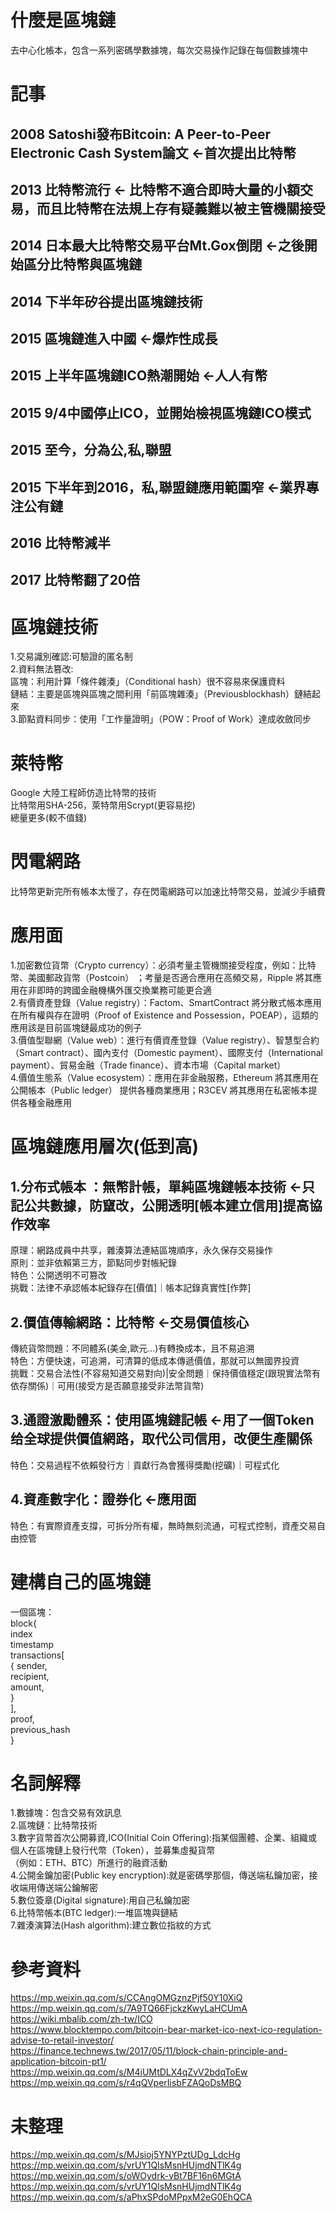 # 什麼是區塊鏈  
去中心化帳本，包含一系列密碼學數據塊，每次交易操作記錄在每個數據塊中  

# 記事  
## 2008 Satoshi發布Bitcoin: A Peer-to-Peer Electronic Cash System論文 <-首次提出比特幣    
## 2013 比特幣流行                           <- 比特幣不適合即時大量的小額交易，而且比特幣在法規上存有疑義難以被主管機關接受
## 2014 日本最大比特幣交易平台Mt.Gox倒閉       <-之後開始區分比特幣與區塊鏈  
## 2014 下半年矽谷提出區塊鏈技術               
## 2015 區塊鏈進入中國                        <-爆炸性成長  
## 2015 上半年區塊鏈ICO熱潮開始                <-人人有幣  
## 2015 9/4中國停止ICO，並開始檢視區塊鏈ICO模式  
## 2015 至今，分為公,私,聯盟  
## 2015 下半年到2016，私,聯盟鏈應用範圍窄      <-業界專注公有鏈
## 2016 比特幣減半    
## 2017 比特幣翻了20倍  

# 區塊鏈技術    
1.交易識別確認:可驗證的匿名制    
2.資料無法篡改:  
區塊：利用計算「條件雜湊」（Conditional hash）很不容易來保護資料  
鏈結：主要是區塊與區塊之間利用「前區塊雜湊」（Previousblockhash）鏈結起來  
3.節點資料同步：使用「工作量證明」（POW：Proof of Work）達成收斂同步  

# 萊特幣  
Google 大陸工程師仿造比特幣的技術   
比特幣用SHA-256，萊特幣用Scrypt(更容易挖)  
總量更多(較不值錢)  

# 閃電網路  
比特幣更新完所有帳本太慢了，存在閃電網路可以加速比特幣交易，並減少手續費  

# 應用面  
1.加密數位貨幣（Crypto currency）：必須考量主管機關接受程度，例如：比特幣、美國郵政貨幣（Postcoin） ；考量是否適合應用在高頻交易，Ripple 將其應用在非即時的跨國金融機構外匯交換業務可能更合適  
2.有價資產登錄（Value registry）：Factom、SmartContract 將分散式帳本應用在所有權與存在證明（Proof of Existence and Possession，POEAP），這類的應用該是目前區塊鏈最成功的例子  
3.價值型聯網（Value web）：進行有價資產登錄（Value registry）、智慧型合約（Smart contract）、國內支付（Domestic payment）、國際支付（International payment）、貿易金融（Trade finance）、資本市場（Capital market）  
4.價值生態系（Value ecosystem）：應用在非金融服務，Ethereum 將其應用在公開帳本（Public ledger） 提供各種商業應用；R3CEV 將其應用在私密帳本提供各種金融應用  
  
# 區塊鏈應用層次(低到高)  
## 1.分布式帳本 ：無幣計帳，單純區塊鏈帳本技術   <-只記公共數據，防竄改，公開透明[帳本建立信用]提高協作效率  
原理：網路成員中共享，雜湊算法連結區塊順序，永久保存交易操作  
原則：並非依賴第三方，節點同步對帳紀錄  
特色：公開透明不可篡改  
挑戰：法律不承認帳本紀錄存在[價值]｜帳本記錄真實性[作弊]  

## 2.價值傳輸網路：比特幣                         <-交易價值核心  
傳統貨幣問題：不同體系(美金,歐元...)有轉換成本，且不易追溯  
特色：方便快速，可追溯，可清算的低成本傳遞價值，那就可以無國界投資  
挑戰：交易合法性(不容易知道交易對向)|安全問題｜保持價值穩定(跟現實法幣有依存關係)｜可用(接受方是否願意接受非法幣貨幣)  

## 3.通證激勵體系：使用區塊鏈記帳                <-用了一個Token给全球提供價值網路，取代公司信用，改便生產關係  
特色：交易過程不依賴發行方｜貢獻行為會獲得獎勵(挖礦)｜可程式化  

## 4.資產數字化：證券化                         <-應用面  
特色：有實際資產支撐，可拆分所有權，無時無刻流通，可程式控制，資產交易自由控管  

# 建構自己的區塊鏈  
一個區塊：  
block{  
index  
timestamp  
transactions[  
{
sender,  
recipient,  
amount,  
}  
],  
proof,  
previous_hash  
}  

# 名詞解釋  
1.數據塊：包含交易有效訊息  
2.區塊鏈：比特幣技術  
3.數字貨幣首次公開募資,ICO(Initial Coin Offering):指某個團體、企業、組織或個人在區塊鏈上發行代幣（Token），並募集虛擬貨幣  
（例如：ETH、BTC）所進行的融資活動  
4.公開金鑰加密(Public key encryption):就是密碼學那個，傳送端私鑰加密，接收端用傳送端公鑰解密    
5.數位簽章(Digital signature):用自己私鑰加密    
6.比特幣帳本(BTC ledger):一堆區塊與鏈結  
7.雜湊演算法(Hash algorithm):建立數位指紋的方式


# 參考資料  
https://mp.weixin.qq.com/s/CCAngOMGznzPjf50Y10XiQ  
https://mp.weixin.qq.com/s/7A9TQ66FjckzKwyLaHCUmA  
https://wiki.mbalib.com/zh-tw/ICO  
https://www.blocktempo.com/bitcoin-bear-market-ico-next-ico-regulation-advise-to-retail-investor/  
https://finance.technews.tw/2017/05/11/block-chain-principle-and-application-bitcoin-pt1/  
https://mp.weixin.qq.com/s/M4iUMtDLX4qZvV2bdqToEw  
https://mp.weixin.qq.com/s/r4qQVperIisbFZAQoDsMBQ  

# 未整理
https://mp.weixin.qq.com/s/MJsioj5YNYPztUDg_LdcHg  
https://mp.weixin.qq.com/s/vrUY1QlsMsnHUjmdNTlK4g  
https://mp.weixin.qq.com/s/oWOydrk-vBt7BF16n6MGtA  
https://mp.weixin.qq.com/s/vrUY1QlsMsnHUjmdNTlK4g  
https://mp.weixin.qq.com/s/aPhxSPdoMPpxM2eG0EhQCA  
